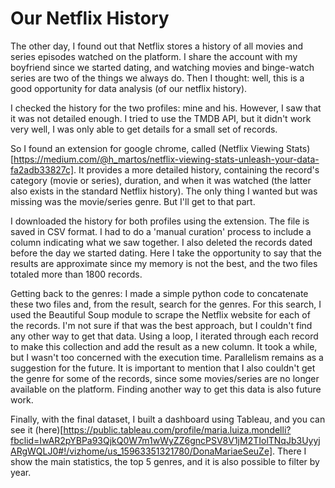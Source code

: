 # Our Netflix History

The other day, I found out that Netflix stores a history of all movies and series episodes watched on the platform. I share the account with my boyfriend since we started dating, and watching movies and binge-watch series are two of the things we always do. Then I thought: well, this is a good opportunity for data analysis (of our netflix history).

I checked the history for the two profiles: mine and his. However, I saw that it was not detailed enough. I tried to use the TMDB API, but it didn't work very well, I was only able to get details for a small set of records.

So I found an extension for google chrome, called (Netflix Viewing Stats)[https://medium.com/@h_martos/netflix-viewing-stats-unleash-your-data-fa2adb33827c]. It provides a more detailed history, containing the record's category (movie or series), duration, and when it was watched (the latter also exists in the standard Netflix history). The only thing I wanted but was missing was the movie/series genre. But I'll get to that part.

I downloaded the history for both profiles using the extension. The file is saved in CSV format. I had to do a 'manual curation' process to include a column indicating what we saw together. I also deleted the records dated before the day we started dating. Here I take the opportunity to say that the results are approximate since my memory is not the best, and the two files totaled more than 1800 records.

Getting back to the genres: I made a simple python code to concatenate these two files and, from the result, search for the genres. For this search, I used the Beautiful Soup module to scrape the Netflix website for each of the records.  I'm not sure if that was the best approach, but I couldn't find any other way to get that data. Using a loop, I iterated through each record to make this collection and add the result as a new column. It took a while, but I wasn't too concerned with the execution time. Parallelism remains as a suggestion for the future. It is important to mention that I also couldn't get the genre for some of the records, since some movies/series are no longer available on the platform. Finding another way to get this data is also future work.

Finally, with the final dataset, I built a dashboard using Tableau, and you can see it (here)[https://public.tableau.com/profile/maria.luiza.mondelli?fbclid=IwAR2pYBPa93QjkQ0W7m1wWyZZ6gncPSV8V1jM2TIolTNqJb3UyyjARgWQLJ0#!/vizhome/us_15963351321780/DonaMariaeSeuZe]. There I show the main statistics, the top 5 genres, and it is also possible to filter by year.

